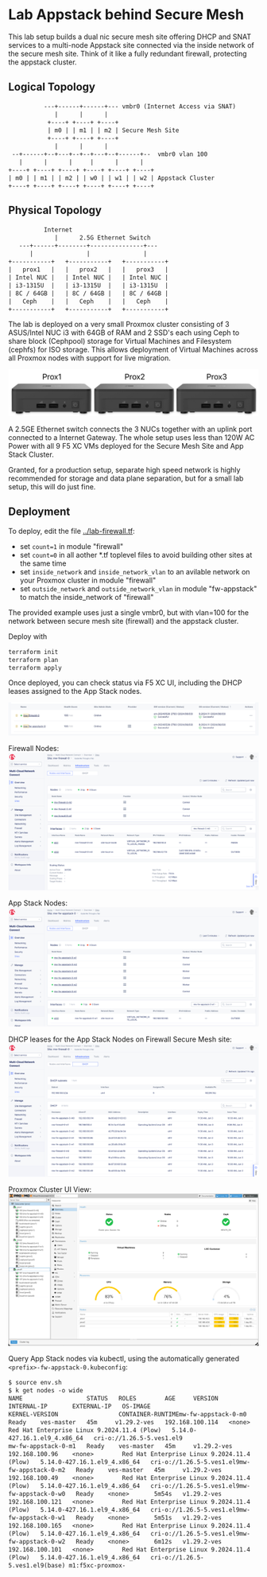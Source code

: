# Lab Appstack behind Secure Mesh

This lab setup builds a dual nic secure mesh site offering DHCP and SNAT services
to a multi-node Appstack site connected via the inside network of the secure mesh
site. Think of it like a fully redundant firewall, protecting the appstack cluster.


## Logical Topology

```
          ---+------+------+--- vmbr0 (Internet Access via SNAT)
             |      |      |              
           +----+ +----+ +----+
           | m0 | | m1 | | m2 | Secure Mesh Site
           +----+ +----+ +----+
             |      |      |              
 --+------+--+---+--+--+---+--+------+--  vmbr0 vlan 100
   |      |      |     |      |      |
+----+ +----+ +----+ +----+ +----+ +----+ 
| m0 | | m1 | | m2 | | w0 | | w1 | | w2 | Appstack Cluster
+----+ +----+ +----+ +----+ +----+ +----+ 

```

## Physical Topology

```
          Internet
             |      2.5G Ethernet Switch
   ---+------+--------+---------------+---
      |               |               |
+-----------+   +-----------+   +-----------+
|   prox1   |   |   prox2   |   |   prox3   |
| Intel NUC |   | Intel NUC |   | Intel NUC |
| i3-1315U  |   | i3-1315U  |   | i3-1315U  |
| 8C / 64GB |   | 8C / 64GB |   | 8C / 64GB |
|   Ceph    |   |   Ceph    |   |   Ceph    | 
+-----------+   +-----------+   +-----------+

```


The lab is deployed on a very small Proxmox cluster consisting of 3 ASUS/Intel NUC i3 with
64GB of RAM and 2 SSD's each using Ceph to share block (Cephpool) storage for Virtual Machines and Filesystem (cephfs) 
for ISO storage. This allows deployment of Virtual Machines across all Proxmox nodes with support for live migration.

![proxmox cluster](proxmox_cluster_photo.jpg)

A 2.5GE Ethernet switch connects the 3 NUCs together with an uplink port connected to a Internet Gateway. The whole setup
uses less than 120W AC Power with all 9 F5 XC VMs deployed for the Secure Mesh Site and App Stack Cluster.

Granted, for a production setup, separate high speed network is highly recommended for storage and data plane separation, but
for a small lab setup, this will do just fine.


## Deployment

To deploy, edit the file [../lab-firewall.tf](../lab-firewall.tf):

- set `count=1` in module "firewall"
- set `count=0` in all aother *.tf toplevel files to avoid building other sites at the same time
- set `inside_network` and `inside_network_vlan` to an avilable network on your Proxmox cluster in module "firewall"
- set `outside_network` and `outside_network_vlan` in module "fw-appstack" to match the inside_network of "firewall"

The provided example uses just a single vmbr0, but with vlan=100 for the network between secure mesh site (firewall) and
the appstack cluster.

Deploy with

```
terraform init
terraform plan
terraform apply
```

Once deployed, you can check status via F5 XC UI, including the DHCP leases assigned to the App Stack nodes. 

![F5XC UI Sites](f5xc_ui_sites.jpg)

Firewall Nodes:
![F5XC Firewall Nodes](f5xc_firewall_nodes.jpg)

App Stack Nodes:
![F5XC Appstack Nodes](f5xc_appstack_nodes.jpg)

DHCP leases for the App Stack Nodes on Firewall Secure Mesh site:
![F5XC dhcp leases](f5xc_dhcp_leases.jpg)

Proxmox Cluster UI View:
![Proxmox cluster view](proxmox_cluster_overview.jpg)

Query App Stack nodes via kubectl, using the automatically generated `<prefix>-fw-appstack-0.kubeconfig`:

```
$ source env.sh
$ k get nodes -o wide
NAME                  STATUS   ROLES        AGE     VERSION       INTERNAL-IP       EXTERNAL-IP   OS-IMAGE                                      KERNEL-VERSION                 CONTAINER-RUNTIMEmw-fw-appstack-0-m0   Ready    ves-master   45m     v1.29.2-ves   192.168.100.114   <none>        Red Hat Enterprise Linux 9.2024.11.4 (Plow)   5.14.0-427.16.1.el9_4.x86_64   cri-o://1.26.5-5.ves1.el9
mw-fw-appstack-0-m1   Ready    ves-master   45m     v1.29.2-ves   192.168.100.96    <none>        Red Hat Enterprise Linux 9.2024.11.4 (Plow)   5.14.0-427.16.1.el9_4.x86_64   cri-o://1.26.5-5.ves1.el9mw-fw-appstack-0-m2   Ready    ves-master   45m     v1.29.2-ves   192.168.100.49    <none>        Red Hat Enterprise Linux 9.2024.11.4 (Plow)   5.14.0-427.16.1.el9_4.x86_64   cri-o://1.26.5-5.ves1.el9mw-fw-appstack-0-w0   Ready    <none>       5m54s   v1.29.2-ves   192.168.100.121   <none>        Red Hat Enterprise Linux 9.2024.11.4 (Plow)   5.14.0-427.16.1.el9_4.x86_64   cri-o://1.26.5-5.ves1.el9mw-fw-appstack-0-w1   Ready    <none>       5m51s   v1.29.2-ves   192.168.100.165   <none>        Red Hat Enterprise Linux 9.2024.11.4 (Plow)   5.14.0-427.16.1.el9_4.x86_64   cri-o://1.26.5-5.ves1.el9mw-fw-appstack-0-w2   Ready    <none>       6m12s   v1.29.2-ves   192.168.100.101   <none>        Red Hat Enterprise Linux 9.2024.11.4 (Plow)   5.14.0-427.16.1.el9_4.x86_64   cri-o://1.26.5-5.ves1.el9(base) m1:f5xc-proxmox-
```
